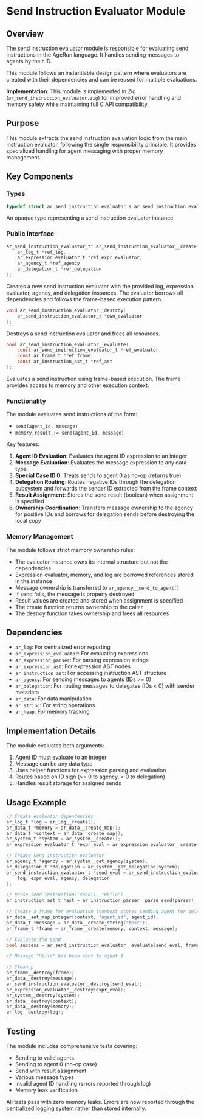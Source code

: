# Send Instruction Evaluator Module

## Overview

The send instruction evaluator module is responsible for evaluating send instructions in the AgeRun language. It handles sending messages to agents by their ID.

This module follows an instantiable design pattern where evaluators are created with their dependencies and can be reused for multiple evaluations.

**Implementation**: This module is implemented in Zig (`ar_send_instruction_evaluator.zig`) for improved error handling and memory safety while maintaining full C API compatibility.

## Purpose

This module extracts the send instruction evaluation logic from the main instruction evaluator, following the single responsibility principle. It provides specialized handling for agent messaging with proper memory management.

## Key Components

### Types

```c
typedef struct ar_send_instruction_evaluator_s ar_send_instruction_evaluator_t;
```

An opaque type representing a send instruction evaluator instance.

### Public Interface

```c
ar_send_instruction_evaluator_t* ar_send_instruction_evaluator__create(
    ar_log_t *ref_log,
    ar_expression_evaluator_t *ref_expr_evaluator,
    ar_agency_t *ref_agency,
    ar_delegation_t *ref_delegation
);
```
Creates a new send instruction evaluator with the provided log, expression evaluator, agency, and delegation instances. The evaluator borrows all dependencies and follows the frame-based execution pattern.

```c
void ar_send_instruction_evaluator__destroy(
    ar_send_instruction_evaluator_t *own_evaluator
);
```
Destroys a send instruction evaluator and frees all resources.

```c
bool ar_send_instruction_evaluator__evaluate(
    const ar_send_instruction_evaluator_t *ref_evaluator,
    const ar_frame_t *ref_frame,
    const ar_instruction_ast_t *ref_ast
);
```
Evaluates a send instruction using frame-based execution. The frame provides access to memory and other execution context.


### Functionality

The module evaluates send instructions of the form:
- `send(agent_id, message)`
- `memory.result := send(agent_id, message)`

Key features:
1. **Agent ID Evaluation**: Evaluates the agent ID expression to an integer
2. **Message Evaluation**: Evaluates the message expression to any data type
3. **Special Case ID 0**: Treats sends to agent 0 as no-op (returns true)
4. **Delegation Routing**: Routes negative IDs through the delegation subsystem and forwards the sender ID extracted from the frame context
5. **Result Assignment**: Stores the send result (boolean) when assignment is specified
6. **Ownership Coordination**: Transfers message ownership to the agency for positive IDs and borrows for delegation sends before destroying the local copy

### Memory Management

The module follows strict memory ownership rules:
- The evaluator instance owns its internal structure but not the dependencies
- Expression evaluator, memory, and log are borrowed references stored in the instance
- Message ownership is transferred to `ar_agency__send_to_agent()`
- If send fails, the message is properly destroyed
- Result values are created and stored when assignment is specified
- The create function returns ownership to the caller
- The destroy function takes ownership and frees all resources

## Dependencies

- `ar_log`: For centralized error reporting
- `ar_expression_evaluator`: For evaluating expressions
- `ar_expression_parser`: For parsing expression strings
- `ar_expression_ast`: For expression AST nodes
- `ar_instruction_ast`: For accessing instruction AST structure
- `ar_agency`: For sending messages to agents (IDs >= 0)
- `ar_delegation`: For routing messages to delegates (IDs < 0) with sender metadata
- `ar_data`: For data manipulation
- `ar_string`: For string operations
- `ar_heap`: For memory tracking

## Implementation Details

The module evaluates both arguments:
1. Agent ID must evaluate to an integer
2. Message can be any data type
3. Uses helper functions for expression parsing and evaluation
4. Routes based on ID sign (>= 0 to agency, < 0 to delegation)
5. Handles result storage for assigned sends

## Usage Example

```c
// Create evaluator dependencies
ar_log_t *log = ar_log__create();
ar_data_t *memory = ar_data__create_map();
ar_data_t *context = ar_data__create_map();
ar_system_t *system = ar_system__create();
ar_expression_evaluator_t *expr_eval = ar_expression_evaluator__create(log, memory, context);

// Create send instruction evaluator
ar_agency_t *agency = ar_system__get_agency(system);
ar_delegation_t *delegation = ar_system__get_delegation(system);
ar_send_instruction_evaluator_t *send_eval = ar_send_instruction_evaluator__create(
    log, expr_eval, agency, delegation
);

// Parse send instruction: send(1, "Hello")
ar_instruction_ast_t *ast = ar_instruction_parser__parse_send(parser);

// Create a frame for evaluation (context stores sending agent for delegation)
ar_data__set_map_integer(context, "agent_id", agent_id);
ar_data_t *message = ar_data__create_string("test");
ar_frame_t *frame = ar_frame__create(memory, context, message);

// Evaluate the send
bool success = ar_send_instruction_evaluator__evaluate(send_eval, frame, ast);

// Message "Hello" has been sent to agent 1

// Cleanup
ar_frame__destroy(frame);
ar_data__destroy(message);
ar_send_instruction_evaluator__destroy(send_eval);
ar_expression_evaluator__destroy(expr_eval);
ar_system__destroy(system);
ar_data__destroy(context);
ar_data__destroy(memory);
ar_log__destroy(log);
```

## Testing

The module includes comprehensive tests covering:
- Sending to valid agents
- Sending to agent 0 (no-op case)
- Send with result assignment
- Various message types
- Invalid agent ID handling (errors reported through log)
- Memory leak verification

All tests pass with zero memory leaks. Errors are now reported through the centralized logging system rather than stored internally.